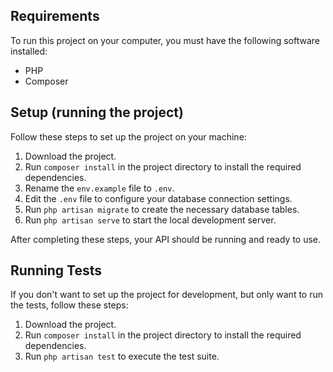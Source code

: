 ## Requirements

To run this project on your computer, you must have the following software installed:

- PHP
- Composer

## Setup (running the project)

Follow these steps to set up the project on your machine:

1. Download the project.
2. Run `composer install` in the project directory to install the required dependencies.
3. Rename the `env.example` file to `.env`.
4. Edit the `.env` file to configure your database connection settings.
5. Run `php artisan migrate` to create the necessary database tables.
6. Run `php artisan serve` to start the local development server.

After completing these steps, your API should be running and ready to use.

## Running Tests

If you don't want to set up the project for development, but only want to run the tests, follow these steps:

1. Download the project.
2. Run `composer install` in the project directory to install the required dependencies.
3. Run `php artisan test` to execute the test suite.

